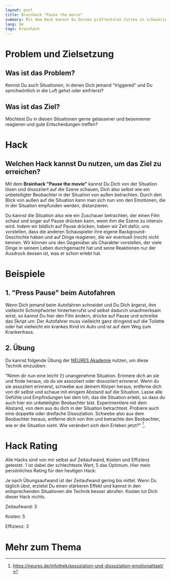 ```yaml
---
layout: post
title: Brainhack "Pause the movie"
summary: Mit dem Hack kannst Du Deinen präfrontalen Cortex in schwierigen Situationen wieder aktivieren und somit eine bessere Reaktion wählen.  
lang: de
tags: brainhack
---
```


# Problem und Zielsetzung

## Was ist das Problem?
Kennst Du auch Situationen, in denen Dich jemand "triggered" und Du sprichwörtlich in die Luft gehst oder einfrierst?

## Was ist das Ziel?
Möchtest Du in diesen Situationen gerne gelassener und besonnener reagieren und gute Entscheidungen treffen?

# Hack

## Welchen Hack kannst Du nutzen, um das Ziel zu erreichen?

Mit dem **Brainhack "Pause the movie"** kannst Du Dich von der Situation lösen und dissoziiert auf die Szene schauen, Dich also selbst wie ein unbeteiligter Beobachter in der Situation von außen betrachten. 
Durch den Blick von außen auf die Situation kann man sich nun von den Emotionen, die in der Situation empfunden werden, distanzieren.

Du kannst die Situation also wie ein Zuschauer betrachten, der einen Film schaut und sogar auf Pause drücken kann, wenn ihm die Szene zu intensiv wird.
Indem wir bildlich auf Pause drücken, haben wir Zeit dafür, uns vorstellen, dass die anderen Schauspieler ihre eigene Background-Geschichte haben und auf Dinge reagieren, die wir eventuell (noch) nicht kennen. Wir können uns den Gegenüber als Charakter vorstellen, der viele Dinge in seinem Leben durchgemacht hat und seine Reaktionen nur der Ausdruck dessen ist, was er schon erlebt hat.

# Beispiele
  
## 1. "Press Pause" beim Autofahren
Wenn Dich jemand beim Autofahren schneidet und Du Dich ärgerst, ihm vielleicht Schimpfwörter hinterherrufst und selbst dadurch unaufmerksam wirst, so kannst Du hier den Film ändern, drücke auf Pause und schreibe das Skript um: Der Autofahrer muss vielleicht ganz dringend auf die Toilette oder hat vielleicht ein krankes Kind im Auto und ist auf dem Weg zum Krankenhaus.

## 2. Übung
Du kannst folgende Übung der [NEURES Akademie](https://neures.de/infothek/assoziation-und-dissoziation-emotionalitaet/) nutzen, um diese Technik einzuüben:

"Nimm dir nun eine leicht (!) unangenehme Situation.
Erinnere dich an sie und finde heraus, ob du sie assoziiert oder dissoziiert erinnerst. Wenn du sie assoziiert erinnerst, schwebe aus deinem Körper heraus, entferne dich von dir selbst und schaue mit einigem Abstand auf die Situation. Lasse alle Gefühle und Empfindungen bei dem Ich, das die Situation erlebt, so dass du auch hier ein unbeteiligter Beobachter bist. Experimentiere mit dem Abstand, von dem aus du dich in der Situation betrachtest. Probiere auch eine doppelte oder dreifache Dissoziation. Schwebe also aus dem Beobachter heraus, entferne dich von ihm und betrachte den Beobachter, wie er die Situation sieht. Wie verändert sich dein Erleben jetzt?" [^1]. 

# Hack Rating
Alle Hacks sind von mir selbst auf Zeitaufwand, Kosten und Effizienz getestet. 1 ist dabei der schlechteste Wert, 5 das Optimum. Hier mein persönliches Rating für den heutigen Hack:

Je nach Übungsaufwand ist der Zeitaufwand gering bis mittel. Wenn Du täglich übst, erzielst Du einen stärkeren Effekt und kannst in den entsprechenden Situationen die Technik besser abrufen. Kosten tut Dich dieser Hack nichts. 

Zeitaufwand: 3

Kosten: 5

Effizienz: 3

# Mehr zum Thema

[^1]: https://neures.de/infothek/assoziation-und-dissoziation-emotionalitaet/
